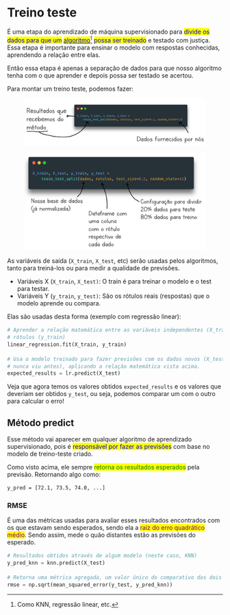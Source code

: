 # Treino teste

É uma etapa do aprendizado de máquina supervisionado para <mark style="color:blue;">divide os dados para que um</mark> [<mark style="color:blue;">algoritmo</mark>](#user-content-fn-1)[^1] <mark style="color:blue;">possa ser treinado</mark> e testado com justiça. Essa etapa é importante para ensinar o modelo com respostas conhecidas, aprendendo a relação entre elas.

Então essa etapa é apenas a separação de dados para que nosso algoritmo tenha com o que aprender e depois possa ser testado se acertou.

Para montar um treino teste, podemos fazer:

<figure><img src="../../../../.gitbook/assets/treino teste ex 1.png" alt=""><figcaption></figcaption></figure>

<figure><img src="../../../../.gitbook/assets/treino teste ex 2.png" alt=""><figcaption></figcaption></figure>

As variáveis de saída (`X_train`, `X_test`, etc) serão usadas pelos algoritmos, tanto para treiná-los ou para medir a qualidade de previsões.

* Variáveis X (`X_train`, `X_test)`: O train é para treinar o modelo e o test para testar.
* Variáveis Y (`y_train`, `y_test)`: São os rótulos reais (respostas) que o modelo aprende ou compara.

Elas são usadas desta forma (exemplo com regressão linear):

```python
# Aprender a relação matemática entre as variáveis independentes (X_train) e os
# rótulos (y_train)
linear_regression.fit(X_train, y_train)

# Usa o modelo treinado para fazer previsões com os dados novos (X_test, que ele
# nunca viu antes), aplicando a relação matemática vista acima.
expected_results = lr.predict(X_test)
```

Veja que agora temos os valores obtidos `expected_results` e os valores que deveriam ser obtidos `y_test`, ou seja, podemos comparar um com o outro para calcular o erro!

## Método predict

Esse método vai aparecer em qualquer algoritmo de aprendizado supervisionado, pois é <mark style="color:blue;">responsável por fazer as previsões</mark> com base no modelo de treino-teste criado.

Como visto acima, ele sempre <mark style="color:green;">retorna os resultados esperados</mark> pela previsão. Retornando algo como:

```bash
y_pred = [72.1, 73.5, 74.0, ...]
```

### RMSE

É uma das métricas usadas para avaliar esses resultados encontrados com os que estavam sendo esperados, sendo ela a <mark style="color:purple;">raíz do erro quadrático médio</mark>. Sendo assim, mede o quão distantes estão as previsões do esperado.

```python
# Resultados obtidos através de algum modelo (neste caso, KNN)
y_pred_knn = knn.predict(X_test)

# Retorna uma métrica agregada, um valor único do comparativo dos dois parâmetros
rmse = np.sqrt(mean_squared_error(y_test, y_pred_knn))
```

[^1]: Como KNN, regressão linear, etc.

